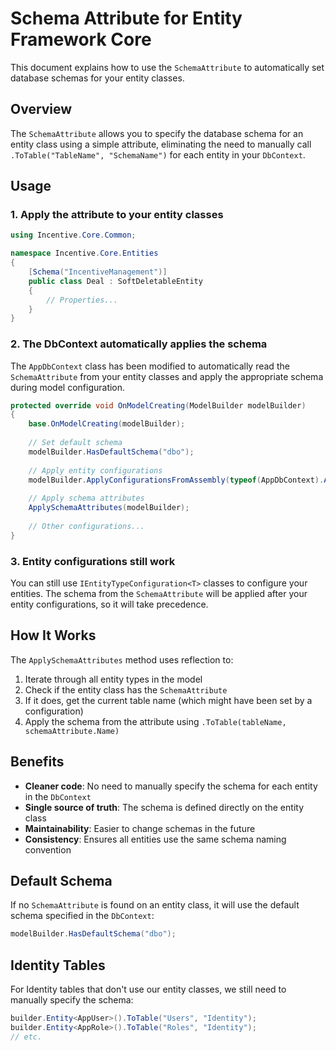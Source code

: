 # Schema Attribute for Entity Framework Core

This document explains how to use the `SchemaAttribute` to automatically set database schemas for your entity classes.

## Overview

The `SchemaAttribute` allows you to specify the database schema for an entity class using a simple attribute, eliminating the need to manually call `.ToTable("TableName", "SchemaName")` for each entity in your `DbContext`.

## Usage

### 1. Apply the attribute to your entity classes

```csharp
using Incentive.Core.Common;

namespace Incentive.Core.Entities
{
    [Schema("IncentiveManagement")]
    public class Deal : SoftDeletableEntity
    {
        // Properties...
    }
}
```

### 2. The DbContext automatically applies the schema

The `AppDbContext` class has been modified to automatically read the `SchemaAttribute` from your entity classes and apply the appropriate schema during model configuration.

```csharp
protected override void OnModelCreating(ModelBuilder modelBuilder)
{
    base.OnModelCreating(modelBuilder);
    
    // Set default schema
    modelBuilder.HasDefaultSchema("dbo");
    
    // Apply entity configurations
    modelBuilder.ApplyConfigurationsFromAssembly(typeof(AppDbContext).Assembly);
    
    // Apply schema attributes
    ApplySchemaAttributes(modelBuilder);
    
    // Other configurations...
}
```

### 3. Entity configurations still work

You can still use `IEntityTypeConfiguration<T>` classes to configure your entities. The schema from the `SchemaAttribute` will be applied after your entity configurations, so it will take precedence.

## How It Works

The `ApplySchemaAttributes` method uses reflection to:

1. Iterate through all entity types in the model
2. Check if the entity class has the `SchemaAttribute`
3. If it does, get the current table name (which might have been set by a configuration)
4. Apply the schema from the attribute using `.ToTable(tableName, schemaAttribute.Name)`

## Benefits

- **Cleaner code**: No need to manually specify the schema for each entity in the `DbContext`
- **Single source of truth**: The schema is defined directly on the entity class
- **Maintainability**: Easier to change schemas in the future
- **Consistency**: Ensures all entities use the same schema naming convention

## Default Schema

If no `SchemaAttribute` is found on an entity class, it will use the default schema specified in the `DbContext`:

```csharp
modelBuilder.HasDefaultSchema("dbo");
```

## Identity Tables

For Identity tables that don't use our entity classes, we still need to manually specify the schema:

```csharp
builder.Entity<AppUser>().ToTable("Users", "Identity");
builder.Entity<AppRole>().ToTable("Roles", "Identity");
// etc.
```
